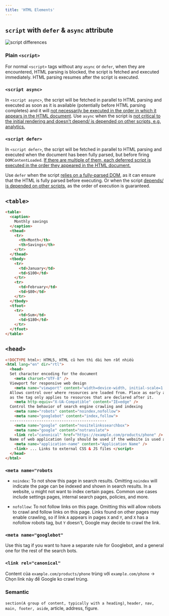 ```yaml
---
title: 'HTML Elements'
---
```


## `script` with `defer` & `async` attribute

![script differences](https://www.josefzacek.cz/wp-content/uploads/2018/03/whats-the-difference-between-async-vs-defer-attributes.jpg)

### Plain `<script>`

For normal `<script>` tags without any `async` or `defer`, when they are encountered, HTML parsing is blocked, the script is fetched and executed immediately. HTML parsing resumes after the script is executed.

### `<script async>`

In `<script async>`, the script will be fetched in parallel to HTML parsing and executed as soon as it is available (potentially before HTML parsing completes) and it will <u>not necessarily be executed in the order in which it appears in the HTML document</u>. Use `async` when the script is <u>not critical to the initial rendering and doesn't depend/ is depended on other scripts, e.g. analytics.</u>

### `<script defer>`

In `<script defer>`, the script will be fetched in parallel to HTML parsing and executed when the document has been fully parsed, but before firing `DOMContentLoaded`. <u>If there are multiple of them, each deferred script is executed in the order they appeared in the HTML document.</u>

Use `defer` when the script <u>relies on a fully-parsed DOM</u>, as it can ensure that the HTML is fully parsed before executing. Or when the script <u>depends/ is depended on other scripts</u>, as the order of execution is guaranteed.

## `<table>`

```html
<table>
  <caption>
    Monthly savings
  </caption>
  <thead>
    <tr>
      <th>Month</th>
      <th>Savings</th>
    </tr>
  </thead>
  <tbody>
    <tr>
      <td>January</td>
      <td>$100</td>
    </tr>
    <tr>
      <td>February</td>
      <td>$80</td>
    </tr>
  </tbody>
  <tfoot>
    <tr>
      <td>Sum</td>
      <td>$180</td>
    </tr>
  </tfoot>
</table>
```

## `<head>`

```html
<!DOCTYPE html>: HTML5, HTML cũ hơn thì dài hơn rất nhiều
<html lang="en" dir="rtl">
  <head>
  Set character encoding for the document
    <meta charset="UTF-8" />
  Viewport for responsive web design
    <meta name="viewport" content="width=device-width, initial-scale=1.0" />
  Allows control over where resources are loaded from. Place as early as possible,
  as the tag only applies to resources that are declared after it.
    <meta http-equiv="X-UA-Compatible" content="IE=edge" />
  Control the behavior of search engine crawling and indexing
    <meta name="robots" content="noindex,nofollow">
    <meta name="googlebot" content="index,follow">
  -------------------------------------------
    <meta name="google" content="nositelinkssearchbox">
    <meta name="google" content="notranslate">
    <link rel="canonical" href="https://example.com/products/phone" />
  Name of web application (only should be used if the website is used as an app)
    <meta name="application-name" content="Application Name" />
    <link> ... Links to external CSS & JS files </script>
  </head>
</html>
```

### `<meta name="robots`

- `noindex`: To not show this page in search results. Omitting `noindex` will indicate the page can be indexed and shown in search results. In a website, u might not want to index certain pages. Common use cases include settings pages, internal search pages, policies, and more.

- `nofollow`: To not follow links on this page. Omitting this will allow robots to crawl and follow links on this page. Links found on other pages may enable crawling, so if link `A` appears in pages `X` and `Y`, and `X` has a nofollow robots tag, but `Y` doesn't, Google may decide to crawl the link.

### `<meta name="googlebot"`

Use this tag if you want to have a separate rule for Googlebot, and a general one for the rest of the search bots.

### `<link rel="canonical"`

Content của `example.com/products/phone` trùng với `example.com/phone` &rarr; Chọn link này để Google ko crawl trùng.

### Semantic

`section(A group of content, typically with a heading)`, `header, nav, main, footer, aside`, article, address, figure.
